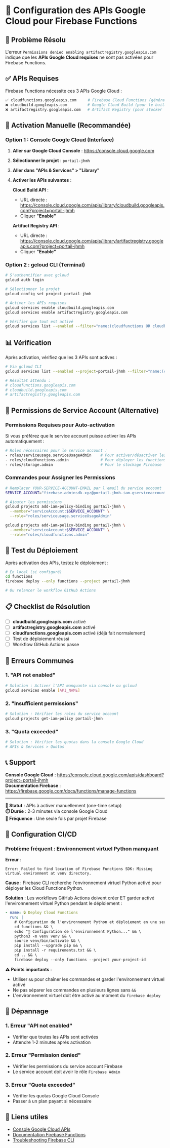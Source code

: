 # 🔌 Configuration des APIs Google Cloud pour Firebase Functions

## 🚨 Problème Résolu

L'erreur `Permissions denied enabling artifactregistry.googleapis.com` indique que les **APIs Google Cloud requises** ne sont pas activées pour Firebase Functions.

## ✅ APIs Requises

Firebase Functions nécessite ces 3 APIs Google Cloud :

```bash
✅ cloudfunctions.googleapis.com     # Firebase Cloud Functions (généralement pré-activé)
❌ cloudbuild.googleapis.com         # Google Cloud Build (pour le build des functions)
❌ artifactregistry.googleapis.com   # Artifact Registry (pour stocker les images)
```

## 🔧 Activation Manuelle (Recommandée)

### **Option 1 : Console Google Cloud (Interface)**

1. **Aller sur Google Cloud Console** : https://console.cloud.google.com
2. **Sélectionner le projet** : `portail-jhmh`
3. **Aller dans "APIs & Services" > "Library"**
4. **Activer les APIs suivantes** :

   **Cloud Build API** :
   - URL directe : https://console.cloud.google.com/apis/library/cloudbuild.googleapis.com?project=portail-jhmh
   - Cliquer **"Enable"**

   **Artifact Registry API** :
   - URL directe : https://console.cloud.google.com/apis/library/artifactregistry.googleapis.com?project=portail-jhmh
   - Cliquer **"Enable"**

### **Option 2 : gcloud CLI (Terminal)**

```bash
# S'authentifier avec gcloud
gcloud auth login

# Sélectionner le projet
gcloud config set project portail-jhmh

# Activer les APIs requises
gcloud services enable cloudbuild.googleapis.com
gcloud services enable artifactregistry.googleapis.com

# Vérifier que tout est activé
gcloud services list --enabled --filter="name:(cloudfunctions OR cloudbuild OR artifactregistry)"
```

## 📊 Vérification

Après activation, vérifiez que les 3 APIs sont actives :

```bash
# Via gcloud CLI
gcloud services list --enabled --project=portail-jhmh --filter="name:(cloudfunctions OR cloudbuild OR artifactregistry)"

# Résultat attendu :
# cloudfunctions.googleapis.com
# cloudbuild.googleapis.com
# artifactregistry.googleapis.com
```

## 🔐 Permissions de Service Account (Alternative)

### **Permissions Requises pour Auto-activation**

Si vous préférez que le service account puisse activer les APIs automatiquement :

```bash
# Roles nécessaires pour le service account :
- roles/serviceusage.serviceUsageAdmin    # Pour activer/désactiver les APIs
- roles/cloudfunctions.admin              # Pour déployer les functions
- roles/storage.admin                     # Pour le stockage Firebase
```

### **Commandes pour Assigner les Permissions**

```bash
# Remplacer YOUR-SERVICE-ACCOUNT-EMAIL par l'email du service account
SERVICE_ACCOUNT="firebase-adminsdk-xyz@portail-jhmh.iam.gserviceaccount.com"

# Ajouter les permissions
gcloud projects add-iam-policy-binding portail-jhmh \
  --member="serviceAccount:$SERVICE_ACCOUNT" \
  --role="roles/serviceusage.serviceUsageAdmin"

gcloud projects add-iam-policy-binding portail-jhmh \
  --member="serviceAccount:$SERVICE_ACCOUNT" \
  --role="roles/cloudfunctions.admin"
```

## 🚀 Test du Déploiement

Après activation des APIs, testez le déploiement :

```bash
# En local (si configuré)
cd functions
firebase deploy --only functions --project portail-jhmh

# Ou relancer le workflow GitHub Actions
```

## 📋 Checklist de Résolution

- [ ] **cloudbuild.googleapis.com** activé
- [ ] **artifactregistry.googleapis.com** activé
- [ ] **cloudfunctions.googleapis.com** activé (déjà fait normalement)
- [ ] Test de déploiement réussi
- [ ] Workflow GitHub Actions passe

## 🎯 Erreurs Communes

### **1. "API not enabled"**

```bash
# Solution : Activer l'API manquante via console ou gcloud
gcloud services enable [API_NAME]
```

### **2. "Insufficient permissions"**

```bash
# Solution : Vérifier les roles du service account
gcloud projects get-iam-policy portail-jhmh
```

### **3. "Quota exceeded"**

```bash
# Solution : Vérifier les quotas dans la console Google Cloud
# APIs & Services > Quotas
```

## 📞 Support

**Console Google Cloud** : https://console.cloud.google.com/apis/dashboard?project=portail-jhmh  
**Documentation Firebase** : https://firebase.google.com/docs/functions/manage-functions

---

**📝 Statut** : APIs à activer manuellement (one-time setup)  
**⏱️ Durée** : 2-3 minutes via console Google Cloud  
**🔄 Fréquence** : Une seule fois par projet Firebase

## 🔧 Configuration CI/CD

### Problème fréquent : Environnement virtuel Python manquant

**Erreur** :

```
Error: Failed to find location of Firebase Functions SDK: Missing virtual environment at venv directory.
```

**Cause** : Firebase CLI recherche l'environnement virtuel Python activé pour déployer les Cloud Functions Python.

**Solution** : Les workflows GitHub Actions doivent créer ET garder activé l'environnement virtuel Python pendant le déploiement :

```yaml
- name: 🔒 Deploy Cloud Functions
  run: |
    # Configuration de l'environnement Python et déploiement en une seule chaîne
    cd functions && \
    echo "🐍 Configuration de l'environnement Python..." && \
    python3 -m venv venv && \
    source venv/bin/activate && \
    pip install --upgrade pip && \
    pip install -r requirements.txt && \
    cd .. && \
    firebase deploy --only functions --project your-project-id
```

**⚠️ Points importants** :

- Utiliser `&&` pour chaîner les commandes et garder l'environnement virtuel activé
- Ne pas séparer les commandes en plusieurs lignes sans `&&`
- L'environnement virtuel doit être activé au moment du `firebase deploy`

## 🚨 Dépannage

### 1. Erreur "API not enabled"

- Vérifier que toutes les APIs sont activées
- Attendre 1-2 minutes après activation

### 2. Erreur "Permission denied"

- Vérifier les permissions du service account Firebase
- Le service account doit avoir le rôle `Firebase Admin`

### 3. Erreur "Quota exceeded"

- Vérifier les quotas Google Cloud Console
- Passer à un plan payant si nécessaire

## 🔗 Liens utiles

- [Console Google Cloud APIs](https://console.cloud.google.com/apis/dashboard?project=portail-jhmh)
- [Documentation Firebase Functions](https://firebase.google.com/docs/functions)
- [Troubleshooting Firebase CLI](https://firebase.google.com/docs/cli#troubleshooting)
